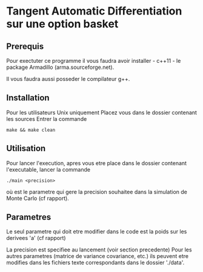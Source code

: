 Tangent Automatic Differentiation sur une option basket
=======================================================


Prerequis
---------

Pour exectuter ce programme il vous faudra avoir installer
	- c++11
	- le package Armadillo (arma.sourceforge.net).

Il vous faudra aussi posseder le compilateur g++.


Installation
------------

Pour les utilisateurs Unix uniquement
Placez vous dans le dossier contenant les sources
Entrer la commande

	make && make clean


Utilisation
-----------

Pour lancer l'execution, apres vous etre place dans le dossier contenant l'executable, lancer la commande

	./main <precision>

où <precision> est le parametre qui gere la precision souhaitee dans la simulation de Monte Carlo (cf rapport).

Parametres
----------

Le seul parametre qui doit etre modifier dans le code est la poids sur les derivees 'a' (cf rapport)

La precision est specifiee au lancement (voir section precedente)
Pour les autres parametres (matrice de variance covariance, etc.) ils peuvent etre modifies dans les fichiers texte correspondants dans le dossier './data'.
